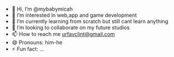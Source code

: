 - 👋 Hi, I’m @mybabymicah
- 👀 I’m interested in web,app and game development
- 🌱 I’m currently learning from scratch but still cant learn anything
- 💞️ I’m looking to collaborate on my future studios
- 📫 How to reach me urfavclint@gmail.com
- 😄 Pronouns: him-he
- ⚡ Fun fact: ...

<!---
mybabymicah/mybabymicah is a ✨ special ✨ repository because its `README.md` (this file) appears on your GitHub profile.
You can click the Preview link to take a look at your changes.
--->
